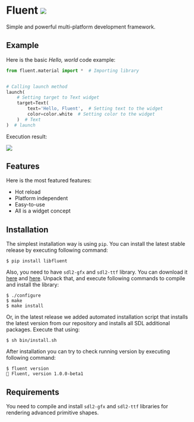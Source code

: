 # Fluent ![](https://img.shields.io/pypi/v/libfluent?label=version)

Simple and powerful multi-platform development framework.

## Example

Here is the basic *Hello, world* code example:

```python
from fluent.material import *  # Importing library


# Calling launch method
launch(
    # Setting target to Text widget
    target=Text(
        text='Hello, Fluent',  # Setting text to the widget
        color=color.white  # Setting color to the widget
    )  # Text
)  # launch
```

Execution result:

![](https://imgur.com/download/AahLtit/)

## Features

Here is the most featured features:

- Hot reload
- Platform independent
- Easy-to-use
- All is a widget concept

## Installation

The simplest installation way is using `pip`. You can install the latest stable release by executing following command:

```console
$ pip install libfluent
```

Also, you need to have `sdl2-gfx` and `sdl2-ttf` library. You can download it [here](http://www.ferzkopp.net/Software/SDL2_gfx/SDL2_gfx-1.0.4.zip) and [here](https://www.libsdl.org/projects/SDL_ttf/release/SDL2_ttf-2.0.15.zip). Unpack that, and execute following commands to compile and install the library:

```console
$ ./configure
$ make
$ make install
```

Or, in the latest release we added automated installation script that installs the latest version from our repository and installs all SDL additional packages. Execute that using:

```console
$ sh bin/install.sh
```

After installation you can try to check running version by executing following command:

```console
$ fluent version
🚀 Fluent, version 1.0.0-beta1
```

## Requirements

You need to compile and install `sdl2-gfx` and `sdl2-ttf` libraries for rendering advanced primitive shapes.
